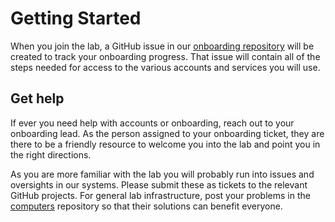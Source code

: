 # Getting Started

When you join the lab, a GitHub issue in our [onboarding repository](https://github.com/neuropoly/onboarding/issues?q=is%3Aopen+is%3Aissue+label%3A%22membership-card%22)
will be created to track your onboarding progress. That issue will contain all
of the steps needed for access to the various accounts and services you will use.

## Get help

If ever you need help with accounts or onboarding, reach out to your onboarding lead.
As the person assigned to your onboarding ticket, they are there to be a friendly resource
to welcome you into the lab and point you in the right directions.

As you are more familiar with the lab you will probably run into issues and oversights in our systems.
Please submit these as tickets to the relevant GitHub projects. For general lab infrastructure,
post your problems in the [computers](https://github.com/neuropoly/computers/issues/) repository
so that their solutions can benefit everyone.
